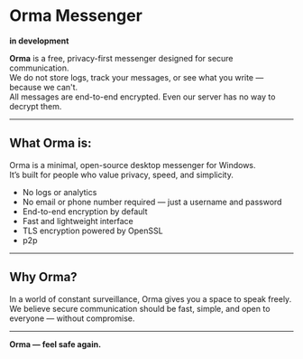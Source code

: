 # Orma Messenger

**in development**

**Orma** is a free, privacy-first messenger designed for secure communication.  
We do not store logs, track your messages, or see what you write — because we can't.  
All messages are end-to-end encrypted. Even our server has no way to decrypt them.

---

## What Orma is:

Orma is a minimal, open-source desktop messenger for Windows.  
It’s built for people who value privacy, speed, and simplicity.

-  No logs or analytics
-   No email or phone number required — just a username and password
-  End-to-end encryption by default
-  Fast and lightweight interface
-  TLS encryption powered by OpenSSL
- p2p
---

## Why Orma?

In a world of constant surveillance, Orma gives you a space to speak freely.  
We believe secure communication should be fast, simple, and open to everyone — without compromise.

---

**Orma — feel safe again.**
